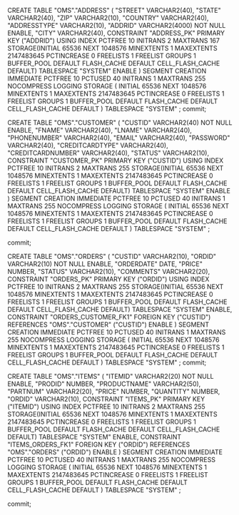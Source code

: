 CREATE TABLE "OMS"."ADDRESS"
  (
    "STREET"      VARCHAR2(40),
    "STATE"       VARCHAR2(40),
    "ZIP"         VARCHAR2(10),
    "COUNTRY"     VARCHAR2(40),
    "ADDRESSTYPE" VARCHAR2(10),
    "ADDRID"      VARCHAR2(4000) NOT NULL ENABLE,
    "CITY"        VARCHAR2(40),
    CONSTRAINT "ADDRESS_PK" PRIMARY KEY ("ADDRID") USING INDEX PCTFREE 10 INITRANS 2 MAXTRANS 167 STORAGE(INITIAL 65536 NEXT 1048576 MINEXTENTS 1 MAXEXTENTS 2147483645 PCTINCREASE 0 FREELISTS 1 FREELIST GROUPS 1 BUFFER_POOL DEFAULT FLASH_CACHE DEFAULT CELL_FLASH_CACHE DEFAULT) TABLESPACE "SYSTEM" ENABLE
  )
  SEGMENT CREATION IMMEDIATE PCTFREE 10 PCTUSED 40 INITRANS 1 MAXTRANS 255 NOCOMPRESS LOGGING STORAGE
  (
    INITIAL 65536 NEXT 1048576 MINEXTENTS 1 MAXEXTENTS 2147483645 PCTINCREASE 0 FREELISTS 1 FREELIST GROUPS 1 BUFFER_POOL DEFAULT FLASH_CACHE DEFAULT CELL_FLASH_CACHE DEFAULT
  )
  TABLESPACE "SYSTEM" ;
  commit;
  
  CREATE TABLE "OMS"."CUSTOMER"
  (
    "CUSTID"           VARCHAR2(40) NOT NULL ENABLE,
    "FNAME"            VARCHAR2(40),
    "LNAME"            VARCHAR2(40),
    "PHONENUMBER"      VARCHAR2(40),
    "EMAIL"            VARCHAR2(40),
    "PASSWORD"         VARCHAR2(40),
    "CREDITCARDTYPE"   VARCHAR2(40),
    "CREDITCARDNUMBER" VARCHAR2(40),
    "STATUS"           VARCHAR2(10),
    CONSTRAINT "CUSTOMER_PK" PRIMARY KEY ("CUSTID") USING INDEX PCTFREE 10 INITRANS 2 MAXTRANS 255 STORAGE(INITIAL 65536 NEXT 1048576 MINEXTENTS 1 MAXEXTENTS 2147483645 PCTINCREASE 0 FREELISTS 1 FREELIST GROUPS 1 BUFFER_POOL DEFAULT FLASH_CACHE DEFAULT CELL_FLASH_CACHE DEFAULT) TABLESPACE "SYSTEM" ENABLE
  )
  SEGMENT CREATION IMMEDIATE PCTFREE 10 PCTUSED 40 INITRANS 1 MAXTRANS 255 NOCOMPRESS LOGGING STORAGE
  (
    INITIAL 65536 NEXT 1048576 MINEXTENTS 1 MAXEXTENTS 2147483645 PCTINCREASE 0 FREELISTS 1 FREELIST GROUPS 1 BUFFER_POOL DEFAULT FLASH_CACHE DEFAULT CELL_FLASH_CACHE DEFAULT
  )
  TABLESPACE "SYSTEM" ;
  
  commit;
  
  CREATE TABLE "OMS"."ORDERS"
  (
    "CUSTID" VARCHAR2(10),
    "ORDID"  VARCHAR2(10) NOT NULL ENABLE,
    "ORDERDATE" DATE,
    "PRICE"    NUMBER,
    "STATUS"   VARCHAR2(10),
    "COMMENTS" VARCHAR2(20),
    CONSTRAINT "ORDERS_PK" PRIMARY KEY ("ORDID") USING INDEX PCTFREE 10 INITRANS 2 MAXTRANS 255 STORAGE(INITIAL 65536 NEXT 1048576 MINEXTENTS 1 MAXEXTENTS 2147483645 PCTINCREASE 0 FREELISTS 1 FREELIST GROUPS 1 BUFFER_POOL DEFAULT FLASH_CACHE DEFAULT CELL_FLASH_CACHE DEFAULT) TABLESPACE "SYSTEM" ENABLE,
    CONSTRAINT "ORDERS_CUSTOMER_FK1" FOREIGN KEY ("CUSTID") REFERENCES "OMS"."CUSTOMER" ("CUSTID") ENABLE
  )
  SEGMENT CREATION IMMEDIATE PCTFREE 10 PCTUSED 40 INITRANS 1 MAXTRANS 255 NOCOMPRESS LOGGING STORAGE
  (
    INITIAL 65536 NEXT 1048576 MINEXTENTS 1 MAXEXTENTS 2147483645 PCTINCREASE 0 FREELISTS 1 FREELIST GROUPS 1 BUFFER_POOL DEFAULT FLASH_CACHE DEFAULT CELL_FLASH_CACHE DEFAULT
  )
  TABLESPACE "SYSTEM" ;
  commit;
  
  CREATE TABLE "OMS"."ITEMS"
  (
    "ITEMID"      VARCHAR2(20) NOT NULL ENABLE,
    "PRODID"      NUMBER,
    "PRODUCTNAME" VARCHAR2(50),
    "PARTNUM"     VARCHAR2(20),
    "PRICE"       NUMBER,
    "QUANTITY"    NUMBER,
    "ORDID"       VARCHAR2(10),
    CONSTRAINT "ITEMS_PK" PRIMARY KEY ("ITEMID") USING INDEX PCTFREE 10 INITRANS 2 MAXTRANS 255 STORAGE(INITIAL 65536 NEXT 1048576 MINEXTENTS 1 MAXEXTENTS 2147483645 PCTINCREASE 0 FREELISTS 1 FREELIST GROUPS 1 BUFFER_POOL DEFAULT FLASH_CACHE DEFAULT CELL_FLASH_CACHE DEFAULT) TABLESPACE "SYSTEM" ENABLE,
    CONSTRAINT "ITEMS_ORDERS_FK1" FOREIGN KEY ("ORDID") REFERENCES "OMS"."ORDERS" ("ORDID") ENABLE
  )
  SEGMENT CREATION IMMEDIATE PCTFREE 10 PCTUSED 40 INITRANS 1 MAXTRANS 255 NOCOMPRESS LOGGING STORAGE
  (
    INITIAL 65536 NEXT 1048576 MINEXTENTS 1 MAXEXTENTS 2147483645 PCTINCREASE 0 FREELISTS 1 FREELIST GROUPS 1 BUFFER_POOL DEFAULT FLASH_CACHE DEFAULT CELL_FLASH_CACHE DEFAULT
  )
  TABLESPACE "SYSTEM" ;
  
  commit;